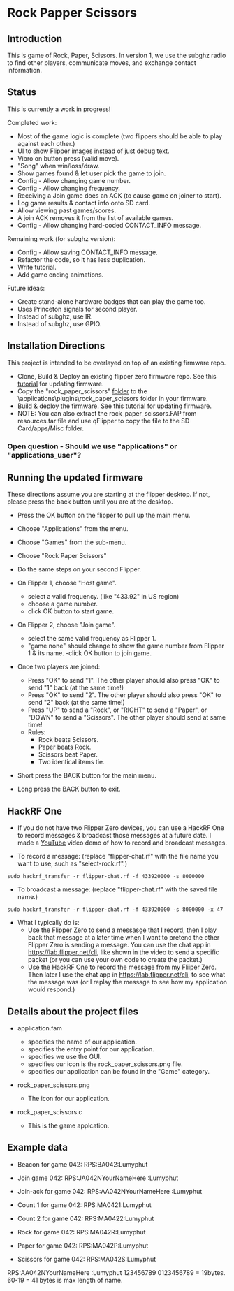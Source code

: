 # Rock Papper Scissors

## Introduction

This is game of Rock, Paper, Scissors. In version 1, we use the subghz radio to find other players, communicate moves, and exchange contact information.

## Status

This is currently a work in progress!

Completed work:

- Most of the game logic is complete (two flippers should be able to play against each other.)
- UI to show Flipper images instead of just debug text.
- Vibro on button press (valid move).
- "Song" when win/loss/draw.
- Show games found & let user pick the game to join.
- Config - Allow changing game number.
- Config - Allow changing frequency.
- Receiving a Join game does an ACK (to cause game on joiner to start).
- Log game results & contact info onto SD card.
- Allow viewing past games/scores.
- A join ACK removes it from the list of available games.
- Config - Allow changing hard-coded CONTACT_INFO message.

Remaining work (for subghz version):

- Config - Allow saving CONTACT_INFO message.
- Refactor the code, so it has less duplication.
- Write tutorial.
- Add game ending animations.

Future ideas:

- Create stand-alone hardware badges that can play the game too.
- Uses Princeton signals for second player.
- Instead of subghz, use IR.
- Instead of subghz, use GPIO.

## Installation Directions

This project is intended to be overlayed on top of an existing firmware repo.

- Clone, Build &amp; Deploy an existing flipper zero firmware repo. See this [tutorial](/firmware/updating/README.md) for updating firmware.
- Copy the "rock_paper_scissors" [folder](..) to the \applications\plugins\rock_paper_scissors folder in your firmware.
- Build &amp; deploy the firmware. See this [tutorial](/firmware/updating/README.md) for updating firmware.
- NOTE: You can also extract the rock_paper_scissors.FAP from resources.tar file and use qFlipper to copy the file to the SD Card/apps/Misc folder.

### Open question - Should we use "applications" or "applications_user"?

## Running the updated firmware

These directions assume you are starting at the flipper desktop. If not, please press the back button until you are at the desktop.

- Press the OK button on the flipper to pull up the main menu.
- Choose "Applications" from the menu.
- Choose "Games" from the sub-menu.
- Choose "Rock Paper Scissors"

- Do the same steps on your second Flipper.

- On Flipper 1, choose "Host game".

  - select a valid frequency. (like "433.92" in US region)
  - choose a game number.
  - click OK button to start game.

- On Flipper 2, choose "Join game".

  - select the same valid frequency as Flipper 1.
  - "game none" should change to show the game number from Flipper 1 & its name.
    -click OK button to join game.

- Once two players are joined:

  - Press "OK" to send "1". The other player should also press "OK" to send "1" back (at the same time!)
  - Press "OK" to send "2". The other player should also press "OK" to send "2" back (at the same time!)
  - Press "UP" to send a "Rock", or "RIGHT" to send a "Paper", or "DOWN" to send a "Scissors". The other player should send at same time!
  - Rules:
    - Rock beats Scissors.
    - Paper beats Rock.
    - Scissors beat Paper.
    - Two identical items tie.

- Short press the BACK button for the main menu.

- Long press the BACK button to exit.

## HackRF One

- If you do not have two Flipper Zero devices, you can use a HackRF One to record messages &amp; broadcast those messages at a future date. I made a [YouTube](https://www.youtube.com/watch?v=S0sgcDQrVOc) video demo of how to record and broadcast messages.

- To record a message: (replace "flipper-chat.rf" with the file name you want to use, such as "select-rock.rf".)

```
sudo hackrf_transfer -r flipper-chat.rf -f 433920000 -s 8000000
```

- To broadcast a message: (replace "flipper-chat.rf" with the saved file name.)

```
sudo hackrf_transfer -r flipper-chat.rf -f 433920000 -s 8000000 -x 47
```

- What I typically do is:
  - Use the Flipper Zero to send a messasge that I record, then I play back that message at a later time when I want to pretend the other Flipper Zero is sending a message. You can use the chat app in https://lab.flipper.net/cli, like shown in the video to send a specific packet (or you can use your own code to create the packet.)
  - Use the HackRF One to record the message from my Fliiper Zero. Then later I use the chat app in https://lab.flipper.net/cli, to see what the message was (or I replay the message to see how my application would respond.)

## Details about the project files

- application.fam

  - specifies the name of our application.
  - specifies the entry point for our application.
  - specifies we use the GUI.
  - specifies our icon is the rock_paper_scissors.png file.
  - specifies our application can be found in the "Game" category.

- rock_paper_scissors.png

  - The icon for our application.

- rock_paper_scissors.c
  - This is the game applcation.

## Example data

- Beacon for game 042:
  RPS:BA042:Lumyphut

- Join game 042:
  RPS:JA042NYourNameHere :Lumyphut

- Join-ack for game 042:
  RPS:AA042NYourNameHere :Lumyphut

- Count 1 for game 042:
  RPS:MA0421:Lumyphut

- Count 2 for game 042:
  RPS:MA0422:Lumyphut

- Rock for game 042:
  RPS:MA042R:Lumyphut

- Paper for game 042:
  RPS:MA042P:Lumyphut

- Scissors for game 042:
  RPS:MA042S:Lumyphut

RPS:AA042NYourNameHere :Lumyphut
123456789 0123456789 = 19bytes.  
60-19 = 41 bytes is max length of name.
